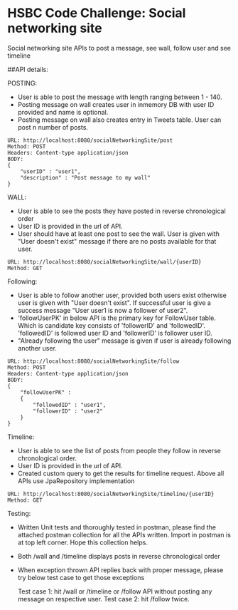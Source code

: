 # HSBC Code Challenge: Social networking site

Social networking site APIs to post a message, see wall, follow user and see timeline

##API details:

POSTING: 
- User is able to post the message with length ranging between 1 - 140.
- Posting message on wall creates user in inmemory DB with user ID provided and name is optional.
- Posting message on wall also creates entry in Tweets table. User can post n number of posts.

```
URL: http://localhost:8080/socialNetworkingSite/post
Method: POST
Headers: Content-type application/json
BODY:
{
	"userID" : "user1",
	"description" : "Post message to my wall"
}
````

WALL:
- User is able to see the posts they have posted in reverse chronological order
- User ID is provided in the url of API.
- User should have at least one post to see the wall. User is given with "User doesn't exist" message if there are no posts available for that user.

```
URL: http://localhost:8080/socialNetworkingSite/wall/{userID}
Method: GET

````

Following:
- User is able to follow another user, provided both users exist otherwise user is given with "User doesn't exist". If successful user is give a success message "User user1 is now a follower of user2".
- 'followUserPK' in below API is the primary key for FollowUser table. Which is candidate key consists of 'followerID' and 'followedID'. 'followedID' is followed user ID and 'followerID' is follower user ID.
- "Already following the user" message is given if user is already following another user.

```
URL: http://localhost:8080/socialNetworkingSite/follow
Method: POST
Headers: Content-type application/json
BODY:
{
	"followUserPK" :
	{
		"followedID" : "user1",
		"followerID" : "user2"
	}
}
````

Timeline:
- User is able to see the list of posts from people they follow in reverse chronological order.
- User ID is provided in the url of API.
- Created custom query to get the results for timeline request. Above all APIs use JpaRepository implementation

```
URL: http://localhost:8080/socialNetworkingSite/timeline/{userID}
Method: GET

````
Testing:

- Written Unit tests and thoroughly tested in postman, please find the attached postman collection for all the APIs written. Import in postman is at top left corner. Hope this collection helps.
- Both /wall and /timeline displays posts in reverse chronological order
- When exception thrown API replies back with proper message, please try below test case to get those exceptions

	Test case 1: hit /wall or /timeline or /follow API without posting any message on respective user.
	Test case 2: hit /follow twice.




